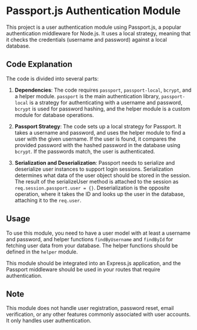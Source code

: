 # Passport.js Authentication Module

This project is a user authentication module using Passport.js, a popular authentication middleware for Node.js. It uses a local strategy, meaning that it checks the credentials (username and password) against a local database.

## Code Explanation

The code is divided into several parts:

1. **Dependencies**: The code requires `passport`, `passport-local`, `bcrypt`, and a helper module. `passport` is the main authentication library, `passport-local` is a strategy for authenticating with a username and password, `bcrypt` is used for password hashing, and the helper module is a custom module for database operations.

2. **Passport Strategy**: The code sets up a local strategy for Passport. It takes a username and password, and uses the helper module to find a user with the given username. If the user is found, it compares the provided password with the hashed password in the database using `bcrypt`. If the passwords match, the user is authenticated.

3. **Serialization and Deserialization**: Passport needs to serialize and deserialize user instances to support login sessions. Serialization determines what data of the user object should be stored in the session. The result of the serializeUser method is attached to the session as `req.session.passport.user = {}`. Deserialization is the opposite operation, where it takes the ID and looks up the user in the database, attaching it to the `req.user`.

## Usage

To use this module, you need to have a user model with at least a username and password, and helper functions `findByUsername` and `findById` for fetching user data from your database. The helper functions should be defined in the `helper` module.

This module should be integrated into an Express.js application, and the Passport middleware should be used in your routes that require authentication.

## Note

This module does not handle user registration, password reset, email verification, or any other features commonly associated with user accounts. It only handles user authentication.